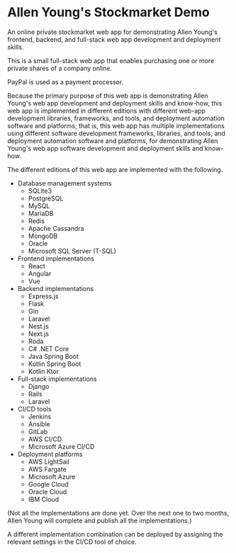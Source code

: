 # Allen Young's Stockmarket Demo
An online private stockmarket web app for demonstrating Allen Young's frontend, backend, and full-stack web app development and deployment skills.

This is a small full-stack web app that enables purchasing one or more private shares of a company online.

PayPal is used as a payment processor.

Because the primary purpose of this web app is demonstrating Allen Young's web app development and deployment skills and know-how, this web app is implemented in different editions with different web-app development libraries, frameworks, and tools, and deployment automation software and platforms; that is, this web app has multiple implementations using different software development frameworks, libraries, and tools, and deployment automation software and platforms, for demonstrating Allen Young's web app software development and deployment skills and know-how.

The different editions of this web app are implemented with the following.

- Database management systems
	- SQLite3
	- PostgreSQL
	- MySQL
	- MariaDB
	- Redis
	- Apache Cassandra
	- MongoDB
	- Oracle
	- Microsoft SQL Server (T-SQL)
- Frontend implementations
	- React
	- Angular
	- Vue
- Backend implementations
	- Express.js
	- Flask
	- Gin
	- Laravel
	- Nest.js
	- Next.js
	- Roda
	- C# .NET Core
	- Java Spring Boot
	- Kotlin Spring Boot
	- Kotlin Ktor
- Full-stack implementations
	- Django
	- Rails
	- Laravel
- CI/CD tools
	- Jenkins
	- Ansible
	- GitLab
	- AWS CI/CD
	- Microsoft Azure CI/CD
- Deployment platforms
	- AWS LightSail
	- AWS Fargate
	- Microsoft Azure
	- Google Cloud
	- Oracle Cloud
	- IBM Cloud

(Not all the implementations are done yet.  Over the next one to two months, Allen Young will complete and publish all the implementations.)

A different implementation combination can be deployed by assigning the relevant settings in the CI/CD tool of choice.
